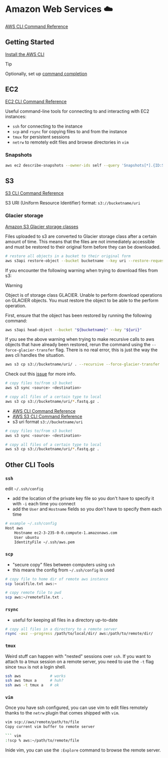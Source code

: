 # Amazon Web Services :cloud:

[AWS CLI Command Reference](https://docs.aws.amazon.com/cli/latest/index.html)

## Getting Started

[Install the AWS CLI](https://docs.aws.amazon.com/cli/latest/userguide/getting-started-install.html)

> [!TIP]
> Optionally, set up [command completion](https://docs.aws.amazon.com/cli/latest/userguide/cli-configure-completion.html)

## EC2

[EC2 CLI Command Reference](https://docs.aws.amazon.com/cli/latest/reference/ec2/index.html)

Useful command-line tools for connecting to and interacting with EC2 instances:

- `ssh` for connecting to the instance
- `scp` and `rsync` for copying files to and from the instance
- `tmux` for persistent sessions
- `netrw` to remotely edit files and browse directories in `vim`

### Snapshots

```sh
aws ec2 describe-snapshots --owner-ids self --query 'Snapshots[*].{ID:SnapshotId,VolumeID:VolumeId,StartTime:StartTime,State:State,Progress:Progress,VolumeSize:VolumeSize,Description:Description}' --output table
```

## S3

[S3 CLI Command Reference](https://docs.aws.amazon.com/cli/latest/reference/s3/index.html)

S3 URI (Uniform Resource Identifier) format: `s3://bucketname/uri`

### Glacier storage

[Amazon S3 Glacier storage classes](https://aws.amazon.com/s3/storage-classes/glacier/)

Files uploaded to s3 are converted to Glacier storage class after a certain
amount of time. This means that the files are not immediately accessible and
must be restored to their original form before they can be downloaded.

```sh
# restore all objects in a bucket to their original form
aws s3api restore-object --bucket bucketname --key uri --restore-request '{"Days":25,"GlacierJobParameters":{"Tier":"Standard"}}'
```

If you encounter the following warning when trying to download files from s3:

> [!WARNING]
> Object is of storage class GLACIER. Unable to perform download operations on GLACIER objects. You must restore the object to be able to the perform operation.

First, ensure that the object has been restored by running the following command:

```sh
aws s3api head-object --bucket "${bucketname}" --key "${uri}"
```

If you see the above warning when trying to make recursive calls to aws objects that have already been restored, rerun the command using the `--force-glacier-transfer` flag. There is no real error, this is just the way the aws cli handles the situation.

```sh
aws s3 cp s3://bucketname/uri/ . --recursive --force-glacier-transfer
```

Check out this [issue](https://github.com/aws/aws-cli/issues/1699) for more info.

```sh
# copy files to/from s3 bucket
aws s3 sync <source> <destination>

# copy all files of a certain type to local
aws s3 cp s3://bucketname/uri/*.fastq.gz .
```

- [AWS CLI Command Reference](https://docs.aws.amazon.com/cli/latest/index.html)
- [AWS S3 CLI Command Reference](https://docs.aws.amazon.com/cli/latest/reference/s3/index.html)
- s3 uri format `s3://bucketname/uri`

```sh
# copy files to/from s3 bucket
aws s3 sync <source> <destination>

# copy all files of a certain type to local
aws s3 cp s3://bucketname/uri/*.fastq.gz .
```

## Other CLI Tools

### `ssh`

edit `~/.ssh/config`

- add the location of the private key file so you don't have to specify it with `-i` each time you connect
- add the `User` and `Hostname` fields so you don't have to specify them each time

```sh
# example ~/.ssh/config
Host aws
    Hostname ec2-3-235-0-0.compute-1.amazonaws.com
    User ubuntu
    IdentityFile ~/.ssh/aws.pem
```

### `scp`

- "secure copy" files between computers using `ssh`
- this means the config from `~/.ssh/config` is used

```sh
# copy file to home dir of remote aws instance
scp localfile.txt aws:~

# copy remote file to pwd
scp aws:~/remotefile.txt .
```

### `rsync`

- useful for keeping all files in a directory up-to-date

```sh
# copy all files in a directory to a remote server
rsync -avz --progress /path/to/local/dir/ aws:/path/to/remote/dir/
```

### `tmux`

Weird stuff can happen with "nested" sessions over `ssh`.
If you want to attach to a tmux session on a remote server,
you need to use the `-t` flag since `tmux` is not a login shell.

```sh
ssh aws             # works
ssh aws tmux a      # huh?
ssh aws -t tmux a   # ok
```

### `vim`

Once you have ssh configured, you can use vim to edit files remotely thanks to
the `netrw` plugin that comes shipped with `vim`.

````sh
vim scp://aws/remote/path/to/file
Copy current vim buffer to remote server

``` vim
:!scp % aws:~/path/to/remote/file
````

Inide vim, you can use the `:Explore` command to browse the remote server.
